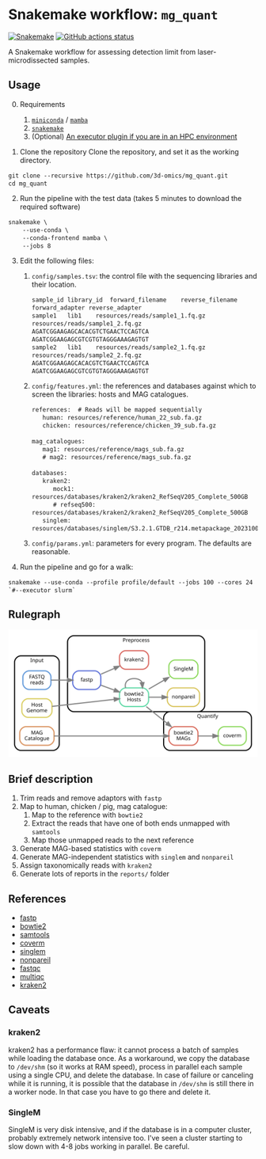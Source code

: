 # Snakemake workflow: `mg_quant`

[![Snakemake](https://img.shields.io/badge/snakemake-≥8.0.0-brightgreen.svg)](https://snakemake.github.io)
[![GitHub actions status](https://github.com/3d-omics/mg_quant/workflows/Tests/badge.svg)](https://github.com/3d-omics/mg_quant/actions)


A Snakemake workflow for assessing detection limit from laser-microdissected samples.

## Usage

0. Requirements
   1.  [`miniconda`](https://docs.conda.io/en/latest/miniconda.html) / [`mamba`](https://mamba.readthedocs.io)
   2.  [`snakemake`](snakemake.readthedocs.io/)
   3.  (Optional) [An executor plugin if you are in an HPC environment](https://snakemake.github.io/snakemake-plugin-catalog/)

1. Clone the repository
Clone the repository, and set it as the working directory.

```
git clone --recursive https://github.com/3d-omics/mg_quant.git
cd mg_quant
```

2. Run the pipeline with the test data (takes 5 minutes to download the required software)
```
snakemake \
    --use-conda \
    --conda-frontend mamba \
    --jobs 8
```

3. Edit the following files:
   1. `config/samples.tsv`: the control file with the sequencing libraries and their location.
      ```
      sample_id	library_id	forward_filename	reverse_filename	forward_adapter	reverse_adapter
      sample1	lib1	resources/reads/sample1_1.fq.gz	resources/reads/sample1_2.fq.gz	AGATCGGAAGAGCACACGTCTGAACTCCAGTCA	AGATCGGAAGAGCGTCGTGTAGGGAAAGAGTGT
      sample2	lib1	resources/reads/sample2_1.fq.gz	resources/reads/sample2_2.fq.gz	AGATCGGAAGAGCACACGTCTGAACTCCAGTCA	AGATCGGAAGAGCGTCGTGTAGGGAAAGAGTGT
      ```
   2. `config/features.yml`: the references and databases against which to screen the libraries: hosts and MAG catalogues.
      ```
      references:  # Reads will be mapped sequentially
         human: resources/reference/human_22_sub.fa.gz
         chicken: resources/reference/chicken_39_sub.fa.gz

      mag_catalogues:
         mag1: resources/reference/mags_sub.fa.gz
         # mag2: resources/reference/mags_sub.fa.gz

      databases:
         kraken2:
            mock1: resources/databases/kraken2/kraken2_RefSeqV205_Complete_500GB
            # refseq500: resources/databases/kraken2/kraken2_RefSeqV205_Complete_500GB
         singlem: resources/databases/singlem/S3.2.1.GTDB_r214.metapackage_20231006.smpkg.zb
      ```

   3. `config/params.yml`: parameters for every program. The defaults are reasonable.


4. Run the pipeline and go for a walk:

```
snakemake --use-conda --profile profile/default --jobs 100 --cores 24 `#--executor slurm`
```

## Rulegraph

![rulegraph](rulegraph_simple.svg)

## Brief description

1. Trim reads and remove adaptors with `fastp`
2. Map to human, chicken / pig, mag catalogue:
   1. Map to the reference with `bowtie2`
   2. Extract the reads that have one of both ends unmapped with `samtools`
   3. Map those unmapped reads to the next reference
3. Generate MAG-based statistics with  `coverm`
4. Generate MAG-independent statistics with `singlem` and `nonpareil`
5. Assign taxonomically reads with `kraken2`
6. Generate lots of reports in the `reports/` folder


## References

- [fastp](https://github.com/OpenGene/fastp)
- [bowtie2](https://bowtie-bio.sourceforge.net/bowtie2/manual.shtml)
- [samtools](https://www.htslib.org/)
- [coverm](https://github.com/wwood/CoverM)
- [singlem](https://github.com/wwood/singlem)
- [nonpareil](http://enve-omics.ce.gatech.edu/nonpareil/)
- [fastqc](https://github.com/s-andrews/FastQC)
- [multiqc](https://multiqc.info/)
- [kraken2](https://github.com/DerrickWood/kraken2)


## Caveats

### kraken2

kraken2 has a performance flaw: it cannot process a batch of samples while loading the database once. As a workaround, we copy the database to `/dev/shm` (so it works at RAM speed), process in parallel each sample using a single CPU, and delete the database. In case of failure or canceling while it is running, it is possible that the database in `/dev/shm` is still there in a worker node. In that case you have to go there and delete it.

### SingleM

SingleM is very disk intensive, and if the database is in a computer cluster, probably extremely network intensive too. I've seen a cluster starting to slow down with 4-8 jobs working in parallel. Be careful.
